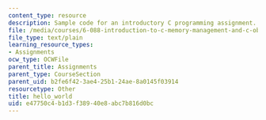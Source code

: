 ```yaml
---
content_type: resource
description: Sample code for an introductory C programming assignment.
file: /media/courses/6-088-introduction-to-c-memory-management-and-c-object-oriented-programming-january-iap-2010/e47750c4b1d3f38940e8abc7b816d0bc_hello_world.c
file_type: text/plain
learning_resource_types:
- Assignments
ocw_type: OCWFile
parent_title: Assignments
parent_type: CourseSection
parent_uid: b2fe6f42-3ae4-25b1-24ae-8a0145f03914
resourcetype: Other
title: hello_world
uid: e47750c4-b1d3-f389-40e8-abc7b816d0bc
---
```

